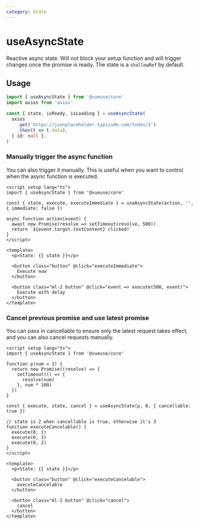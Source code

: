 ```yaml
---
category: State
---
```


# useAsyncState

Reactive async state. Will not block your setup function and will trigger changes once the promise is ready. The state is a `shallowRef` by default.

## Usage

```ts
import { useAsyncState } from '@vueuse/core'
import axios from 'axios'

const { state, isReady, isLoading } = useAsyncState(
  axios
    .get('https://jsonplaceholder.typicode.com/todos/1')
    .then(t => t.data),
  { id: null },
)
```

### Manually trigger the async function

You can also trigger it manually. This is useful when you want to control when the async function is executed.

```vue
<script setup lang="ts">
import { useAsyncState } from '@vueuse/core'

const { state, execute, executeImmediate } = useAsyncState(action, '', { immediate: false })

async function action(event) {
  await new Promise(resolve => setTimeout(resolve, 500))
  return `${event.target.textContent} clicked!`
}
</script>

<template>
  <p>State: {{ state }}</p>

  <button class="button" @click="executeImmediate">
    Execute now
  </button>

  <button class="ml-2 button" @click="event => execute(500, event)">
    Execute with delay
  </button>
</template>
```

### Cancel previous promise and use latest promise

You can pass in cancellable to ensure only the latest request takes effect, and you can also cancel requests manually.

```vue
<script setup lang="ts">
import { useAsyncState } from '@vueuse/core'

function p(num = 1) {
  return new Promise((resolve) => {
    setTimeout(() => {
      resolve(num)
    }, num * 100)
  })
}

const { execute, state, cancel } = useAsyncState(p, 0, { cancellable: true })

// state is 2 when cancellable is true, otherwise it's 3
function executeCancelable() {
  execute(0, 1)
  execute(0, 3)
  execute(0, 2)
}
</script>

<template>
  <p>State: {{ state }}</p>

  <button class="button" @click="executeCancelable">
    executeCancelable
  </button>

  <button class="ml-2 button" @click="cancel">
    cancel
  </button>
</template>
```
